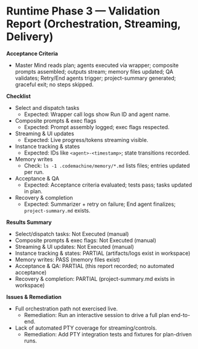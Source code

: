 # Runtime Phase 3 — Validation Report (Orchestration, Streaming, Delivery)

**Acceptance Criteria**
- Master Mind reads plan; agents executed via wrapper; composite prompts assembled; outputs stream; memory files updated; QA validates; Retry/End agents trigger; project-summary generated; graceful exit; no steps skipped.

**Checklist**
- Select and dispatch tasks
  - Expected: Wrapper call logs show Run ID and agent name.
- Composite prompts & exec flags
  - Expected: Prompt assembly logged; exec flags respected.
- Streaming & UI updates
  - Expected: Live progress/tokens streaming visible.
- Instance tracking & states
  - Expected: IDs like `<agent>-<timestamp>`; state transitions recorded.
- Memory writes
  - Check: `ls -1 .codemachine/memory/*.md` lists files; entries updated per run.
- Acceptance & QA
  - Expected: Acceptance criteria evaluated; tests pass; tasks updated in plan.
- Recovery & completion
  - Expected: Summarizer + retry on failure; End agent finalizes; `project-summary.md` exists.

**Results Summary**
- Select/dispatch tasks: Not Executed (manual)
- Composite prompts & exec flags: Not Executed (manual)
- Streaming & UI updates: Not Executed (manual)
- Instance tracking & states: PARTIAL (artifacts/logs exist in workspace)
- Memory writes: PASS (memory files exist)
- Acceptance & QA: PARTIAL (this report recorded; no automated acceptance)
- Recovery & completion: PARTIAL (project-summary.md exists in workspace)

**Issues & Remediation**
- Full orchestration path not exercised live.
  - Remediation: Run an interactive session to drive a full plan end-to-end.
- Lack of automated PTY coverage for streaming/controls.
  - Remediation: Add PTY integration tests and fixtures for plan-driven runs.
